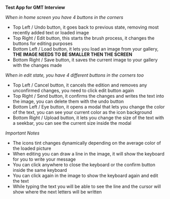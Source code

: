 **Test App for GMT Interview**

*When in home screen you have 4 buttons in the corners*
- Top Left / Undo button, it goes back to previous state, removing most recently added text or loaded image
- Top Right / Edit button, this starts the brush process, it changes the buttons for editing purposes
- Bottom Left / Load button, it lets you load an image from your gallery, **THE IMAGE NEEDS TO BE SMALLER THEN THE SCREEN**
- Bottom Right / Save button, it saves the current image to your gallery with the changes made

*When in edit state, you have 4 different buttons in the corners too*
- Top Left / Cancel button, it cancels the edition and removes any unconfirmed changes, you need to click edit button again
- Top Right / Send button, it confirms the changes and writes the text into the image, you can delete them with the undo button
- Bottom Left / Eye button, it opens a modal that lets you change the color of the text, you can see your current color as the icon background
- Bottom Right / Upload button, it lets you change the size of the text with a seekbar, you can see the current size inside the modal

*Important Notes*
- The icons tint changes dynamically depending on the average color of the loaded picture
- When editing you can draw a line in the image, it will show the keyboard for you to write your message
- You can click anywhere to close the keyboard or the confirm button inside the same keyboard
- You can click again in the image to show the keyboard again and edit the text
- While typing the text you will be able to see the line and the cursor will show where the next letters will be written

